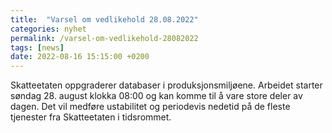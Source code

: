 ```yaml
---
title:  "Varsel om vedlikehold 28.08.2022"
categories: nyhet
permalink: /varsel-om-vedlikehold-28082022
tags: [news]
date: 2022-08-16 15:15:00 +0200
---
```


Skatteetaten oppgraderer databaser i produksjonsmiljøene. Arbeidet starter søndag 28. august klokka 08:00 og kan komme til å vare store deler av dagen.
Det vil medføre ustabilitet og periodevis nedetid på de fleste tjenester fra Skatteetaten i tidsrommet.
